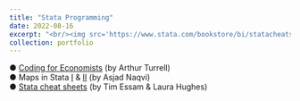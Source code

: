 ```yaml
---
title: "Stata Programming"
date: 2022-08-16
excerpt: "<br/><img src='https://www.stata.com/bookstore/bi/statacheatsheets.png'>" 
collection: portfolio
---
```


● [Coding for Economists](https://aeturrell.github.io/coding-for-economists/intro.html) (by Arthur Turrell) <br />
● Maps in Stata [I](https://medium.com/the-stata-guide/covid-19-visualizations-with-stata-part-4-maps-fbd4fe2642f6) & [II](https://medium.com/the-stata-guide/maps-in-stata-ii-fcb574270269) (by Asjad Naqvi) <br />
● [Stata cheat sheets](https://www.stata.com/bookstore/stata-cheat-sheets/) (by Tim Essam & Laura Hughes) <br />
